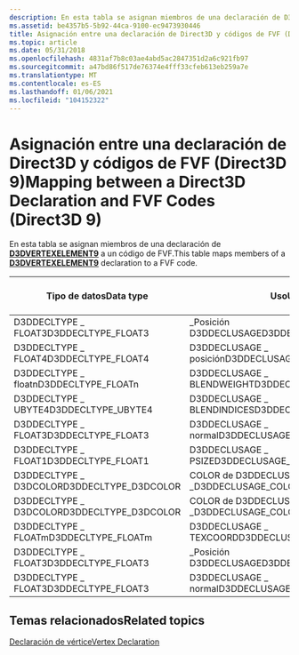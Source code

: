 ```yaml
---
description: En esta tabla se asignan miembros de una declaración de D3DVERTEXELEMENT9 a un código de FVF.
ms.assetid: be4357b5-5b92-44ca-9100-ec9473930446
title: Asignación entre una declaración de Direct3D y códigos de FVF (Direct3D 9)
ms.topic: article
ms.date: 05/31/2018
ms.openlocfilehash: 4831af7b8c03ae4abd5ac2847351d2a6c921fb97
ms.sourcegitcommit: a47bd86f517de76374e4fff33cfeb613eb259a7e
ms.translationtype: MT
ms.contentlocale: es-ES
ms.lasthandoff: 01/06/2021
ms.locfileid: "104152322"
---
```

# <a name="mapping-between-a-direct3d-declaration-and-fvf-codes-direct3d-9"></a><span data-ttu-id="0167c-103">Asignación entre una declaración de Direct3D y códigos de FVF (Direct3D 9)</span><span class="sxs-lookup"><span data-stu-id="0167c-103">Mapping between a Direct3D Declaration and FVF Codes (Direct3D 9)</span></span>

<span data-ttu-id="0167c-104">En esta tabla se asignan miembros de una declaración de [**D3DVERTEXELEMENT9**](d3dvertexelement9.md) a un código de FVF.</span><span class="sxs-lookup"><span data-stu-id="0167c-104">This table maps members of a [**D3DVERTEXELEMENT9**](d3dvertexelement9.md) declaration to a FVF code.</span></span>



| <span data-ttu-id="0167c-105">Tipo de datos</span><span class="sxs-lookup"><span data-stu-id="0167c-105">Data type</span></span>             | <span data-ttu-id="0167c-106">Uso</span><span class="sxs-lookup"><span data-stu-id="0167c-106">Usage</span></span>                      | <span data-ttu-id="0167c-107">Índice de uso</span><span class="sxs-lookup"><span data-stu-id="0167c-107">Usage index</span></span> | <span data-ttu-id="0167c-108">FVF</span><span class="sxs-lookup"><span data-stu-id="0167c-108">FVF</span></span>                       |
|-----------------------|----------------------------|-------------|---------------------------|
| <span data-ttu-id="0167c-109">D3DDECLTYPE \_ FLOAT3</span><span class="sxs-lookup"><span data-stu-id="0167c-109">D3DDECLTYPE\_FLOAT3</span></span>   | <span data-ttu-id="0167c-110">\_Posición D3DDECLUSAGE</span><span class="sxs-lookup"><span data-stu-id="0167c-110">D3DDECLUSAGE\_POSITION</span></span>     | <span data-ttu-id="0167c-111">0</span><span class="sxs-lookup"><span data-stu-id="0167c-111">0</span></span>           | <span data-ttu-id="0167c-112">D3DFVF \_ XYZ</span><span class="sxs-lookup"><span data-stu-id="0167c-112">D3DFVF\_XYZ</span></span>               |
| <span data-ttu-id="0167c-113">D3DDECLTYPE \_ FLOAT4</span><span class="sxs-lookup"><span data-stu-id="0167c-113">D3DDECLTYPE\_FLOAT4</span></span>   | <span data-ttu-id="0167c-114">D3DDECLUSAGE \_ posición</span><span class="sxs-lookup"><span data-stu-id="0167c-114">D3DDECLUSAGE\_POSITIONT</span></span>    | <span data-ttu-id="0167c-115">0</span><span class="sxs-lookup"><span data-stu-id="0167c-115">0</span></span>           | <span data-ttu-id="0167c-116">D3DFVF \_ XYZRHW</span><span class="sxs-lookup"><span data-stu-id="0167c-116">D3DFVF\_XYZRHW</span></span>            |
| <span data-ttu-id="0167c-117">D3DDECLTYPE \_ floatn</span><span class="sxs-lookup"><span data-stu-id="0167c-117">D3DDECLTYPE\_FLOATn</span></span>   | <span data-ttu-id="0167c-118">D3DDECLUSAGE \_ BLENDWEIGHT</span><span class="sxs-lookup"><span data-stu-id="0167c-118">D3DDECLUSAGE\_BLENDWEIGHT</span></span>  | <span data-ttu-id="0167c-119">0</span><span class="sxs-lookup"><span data-stu-id="0167c-119">0</span></span>           | <span data-ttu-id="0167c-120">D3DFVF \_ XYZBn</span><span class="sxs-lookup"><span data-stu-id="0167c-120">D3DFVF\_XYZBn</span></span>             |
| <span data-ttu-id="0167c-121">D3DDECLTYPE \_ UBYTE4</span><span class="sxs-lookup"><span data-stu-id="0167c-121">D3DDECLTYPE\_UBYTE4</span></span>   | <span data-ttu-id="0167c-122">D3DDECLUSAGE \_ BLENDINDICES</span><span class="sxs-lookup"><span data-stu-id="0167c-122">D3DDECLUSAGE\_BLENDINDICES</span></span> | <span data-ttu-id="0167c-123">0</span><span class="sxs-lookup"><span data-stu-id="0167c-123">0</span></span>           | <span data-ttu-id="0167c-124">D3DFVF \_ XYZB (nWeights + 1)</span><span class="sxs-lookup"><span data-stu-id="0167c-124">D3DFVF\_XYZB (nWeights+1)</span></span> |
| <span data-ttu-id="0167c-125">D3DDECLTYPE \_ FLOAT3</span><span class="sxs-lookup"><span data-stu-id="0167c-125">D3DDECLTYPE\_FLOAT3</span></span>   | <span data-ttu-id="0167c-126">D3DDECLUSAGE \_ normal</span><span class="sxs-lookup"><span data-stu-id="0167c-126">D3DDECLUSAGE\_NORMAL</span></span>       | <span data-ttu-id="0167c-127">0</span><span class="sxs-lookup"><span data-stu-id="0167c-127">0</span></span>           | <span data-ttu-id="0167c-128">D3DFVF \_ normal</span><span class="sxs-lookup"><span data-stu-id="0167c-128">D3DFVF\_NORMAL</span></span>            |
| <span data-ttu-id="0167c-129">D3DDECLTYPE \_ FLOAT1</span><span class="sxs-lookup"><span data-stu-id="0167c-129">D3DDECLTYPE\_FLOAT1</span></span>   | <span data-ttu-id="0167c-130">D3DDECLUSAGE \_ PSIZE</span><span class="sxs-lookup"><span data-stu-id="0167c-130">D3DDECLUSAGE\_PSIZE</span></span>        | <span data-ttu-id="0167c-131">0</span><span class="sxs-lookup"><span data-stu-id="0167c-131">0</span></span>           | <span data-ttu-id="0167c-132">D3DFVF \_ PSIZE</span><span class="sxs-lookup"><span data-stu-id="0167c-132">D3DFVF\_PSIZE</span></span>             |
| <span data-ttu-id="0167c-133">D3DDECLTYPE \_ D3DCOLOR</span><span class="sxs-lookup"><span data-stu-id="0167c-133">D3DDECLTYPE\_D3DCOLOR</span></span> | <span data-ttu-id="0167c-134">COLOR de D3DDECLUSAGE \_</span><span class="sxs-lookup"><span data-stu-id="0167c-134">D3DDECLUSAGE\_COLOR</span></span>        | <span data-ttu-id="0167c-135">0</span><span class="sxs-lookup"><span data-stu-id="0167c-135">0</span></span>           | <span data-ttu-id="0167c-136">\_Difusión D3DFVF</span><span class="sxs-lookup"><span data-stu-id="0167c-136">D3DFVF\_DIFFUSE</span></span>           |
| <span data-ttu-id="0167c-137">D3DDECLTYPE \_ D3DCOLOR</span><span class="sxs-lookup"><span data-stu-id="0167c-137">D3DDECLTYPE\_D3DCOLOR</span></span> | <span data-ttu-id="0167c-138">COLOR de D3DDECLUSAGE \_</span><span class="sxs-lookup"><span data-stu-id="0167c-138">D3DDECLUSAGE\_COLOR</span></span>        | <span data-ttu-id="0167c-139">1</span><span class="sxs-lookup"><span data-stu-id="0167c-139">1</span></span>           | <span data-ttu-id="0167c-140">\_Reflejo D3DFVF</span><span class="sxs-lookup"><span data-stu-id="0167c-140">D3DFVF\_SPECULAR</span></span>          |
| <span data-ttu-id="0167c-141">D3DDECLTYPE \_ FLOATm</span><span class="sxs-lookup"><span data-stu-id="0167c-141">D3DDECLTYPE\_FLOATm</span></span>   | <span data-ttu-id="0167c-142">D3DDECLUSAGE \_ TEXCOORD</span><span class="sxs-lookup"><span data-stu-id="0167c-142">D3DDECLUSAGE\_TEXCOORD</span></span>     | <span data-ttu-id="0167c-143">n</span><span class="sxs-lookup"><span data-stu-id="0167c-143">n</span></span>           | <span data-ttu-id="0167c-144">D3DFVF \_ TEXCOORDSIZEm (n)</span><span class="sxs-lookup"><span data-stu-id="0167c-144">D3DFVF\_TEXCOORDSIZEm(n)</span></span>  |
| <span data-ttu-id="0167c-145">D3DDECLTYPE \_ FLOAT3</span><span class="sxs-lookup"><span data-stu-id="0167c-145">D3DDECLTYPE\_FLOAT3</span></span>   | <span data-ttu-id="0167c-146">\_Posición D3DDECLUSAGE</span><span class="sxs-lookup"><span data-stu-id="0167c-146">D3DDECLUSAGE\_POSITION</span></span>     | <span data-ttu-id="0167c-147">1</span><span class="sxs-lookup"><span data-stu-id="0167c-147">1</span></span>           | <span data-ttu-id="0167c-148">N/D</span><span class="sxs-lookup"><span data-stu-id="0167c-148">N/A</span></span>                       |
| <span data-ttu-id="0167c-149">D3DDECLTYPE \_ FLOAT3</span><span class="sxs-lookup"><span data-stu-id="0167c-149">D3DDECLTYPE\_FLOAT3</span></span>   | <span data-ttu-id="0167c-150">D3DDECLUSAGE \_ normal</span><span class="sxs-lookup"><span data-stu-id="0167c-150">D3DDECLUSAGE\_NORMAL</span></span>       | <span data-ttu-id="0167c-151">1</span><span class="sxs-lookup"><span data-stu-id="0167c-151">1</span></span>           | <span data-ttu-id="0167c-152">N/D</span><span class="sxs-lookup"><span data-stu-id="0167c-152">N/A</span></span>                       |



 

## <a name="related-topics"></a><span data-ttu-id="0167c-153">Temas relacionados</span><span class="sxs-lookup"><span data-stu-id="0167c-153">Related topics</span></span>

<dl> <dt>

[<span data-ttu-id="0167c-154">Declaración de vértice</span><span class="sxs-lookup"><span data-stu-id="0167c-154">Vertex Declaration</span></span>](vertex-declaration.md)
</dt> </dl>

 

 



